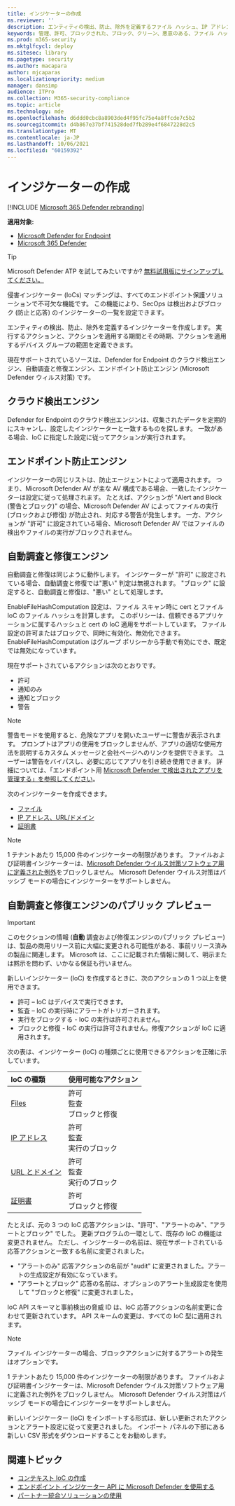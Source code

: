 ```yaml
---
title: インジケーターの作成
ms.reviewer: ''
description: エンティティの検出、防止、除外を定義するファイル ハッシュ、IP アドレス、URL、またはドメインのインジケーターを作成します。
keywords: 管理、許可、ブロックされた、ブロック、クリーン、悪意のある、ファイル ハッシュ、ip アドレス、URL、ドメイン
ms.prod: m365-security
ms.mktglfcycl: deploy
ms.sitesec: library
ms.pagetype: security
ms.author: macapara
author: mjcaparas
ms.localizationpriority: medium
manager: dansimp
audience: ITPro
ms.collection: M365-security-compliance
ms.topic: article
ms.technology: mde
ms.openlocfilehash: d6ddd0cbc8a8903ded4f95fc75e4a8ffcde7c5b2
ms.sourcegitcommit: d4b867e37bf741528ded7fb289e4f6847228d2c5
ms.translationtype: MT
ms.contentlocale: ja-JP
ms.lasthandoff: 10/06/2021
ms.locfileid: "60159392"
---
```

# <a name="create-indicators"></a>インジケーターの作成

[!INCLUDE [Microsoft 365 Defender rebranding](../../includes/microsoft-defender.md)]

**適用対象:**

- [Microsoft Defender for Endpoint](https://go.microsoft.com/fwlink/p/?linkid=2154037)
- [Microsoft 365 Defender](https://go.microsoft.com/fwlink/?linkid=2118804)

> [!TIP]
>
> Microsoft Defender ATP を試してみたいですか? [無料試用版にサインアップしてください。](https://www.microsoft.com/WindowsForBusiness/windows-atp?ocid=docs-wdatp-automationexclusionlist-abovefoldlink)

侵害インジケーター (IoCs) マッチングは、すべてのエンドポイント保護ソリューションで不可欠な機能です。 この機能により、SecOps は検出およびブロック (防止と応答) のインジケーターの一覧を設定できます。

エンティティの検出、防止、除外を定義するインジケーターを作成します。 実行するアクションと、アクションを適用する期間とその時期、アクションを適用するデバイス グループの範囲を定義できます。

現在サポートされているソースは、Defender for Endpoint のクラウド検出エンジン、自動調査と修復エンジン、エンドポイント防止エンジン (Microsoft Defender ウィルス対策) です。

## <a name="cloud-detection-engine"></a>クラウド検出エンジン

Defender for Endpoint のクラウド検出エンジンは、収集されたデータを定期的にスキャンし、設定したインジケーターと一致するものを探します。 一致がある場合、IoC に指定した設定に従ってアクションが実行されます。

## <a name="endpoint-prevention-engine"></a>エンドポイント防止エンジン

インジケーターの同じリストは、防止エージェントによって適用されます。 つまり、Microsoft Defender AV が主な AV 構成である場合、一致したインジケーターは設定に従って処理されます。 たとえば、アクションが "Alert and Block (警告とブロック)" の場合、Microsoft Defender AV によってファイルの実行 (ブロックおよび修復) が防止され、対応する警告が発生します。 一方、アクションが "許可" に設定されている場合、Microsoft Defender AV ではファイルの検出やファイルの実行がブロックされません。

## <a name="automated-investigation-and-remediation-engine"></a>自動調査と修復エンジン

自動調査と修復は同じように動作します。 インジケーターが "許可" に設定されている場合、自動調査と修復では"悪い" 判定は無視されます。 "ブロック" に設定すると、自動調査と修復は、"悪い" として処理します。

EnableFileHashComputation 設定は、ファイル スキャン時に cert とファイル IoC のファイル ハッシュを計算します。 このポリシーは、信頼できるアプリケーションに属するハッシュと cert の IoC 適用をサポートしています。 ファイル設定の許可またはブロックで、同時に有効化、無効化できます。 EnableFileHashComputation はグループ ポリシーから手動で有効にでき、既定では無効になっています。

現在サポートされているアクションは次のとおりです。

- 許可
- 通知のみ
- 通知とブロック
- 警告

>[!NOTE]
> 警告モードを使用すると、危険なアプリを開いたユーザーに警告が表示されます。 プロンプトはアプリの使用をブロックしませんが、アプリの適切な使用方法を説明するカスタム メッセージと会社ページへのリンクを提供できます。 ユーザーは警告をバイパスし、必要に応じてアプリを引き続き使用できます。 詳細については、「エンドポイント用 [Microsoft Defender で検出されたアプリを管理する」を参照してください](/cloud-app-security/mde-govern)。

次のインジケーターを作成できます。

- [ファイル](indicator-file.md)
- [IP アドレス、URL/ドメイン](indicator-ip-domain.md)
- [証明書](indicator-certificates.md)

> [!NOTE]
>
> 1 テナントあたり 15,000 件のインジケーターの制限があります。 ファイルおよび証明書インジケーターは、[Microsoft Defender ウイルス対策ソフトウェア用に定義された例外](/windows/security/threat-protection/microsoft-defender-antivirus/configure-exclusions-microsoft-defender-antivirus)をブロックしません。 Microsoft Defender ウイルス対策はパッシブ モードの場合にインジケーターをサポートしません。

## <a name="public-preview-for-automated-investigation-and-remediation-engine"></a>自動調査と修復エンジンのパブリック プレビュー

> [!IMPORTANT]
> このセクションの情報 (**自動** 調査および修復エンジンのパブリック プレビュー) は、製品の商用リリース前に大幅に変更される可能性がある、事前リリース済みの製品に関連します。 Microsoft は、ここに記載された情報に関して、明示または黙示を問わず、いかなる保証も行いません。

新しいインジケーター (IoC) を作成するときに、次のアクションの 1 つ以上を使用できます。

- 許可 – IoC はデバイスで実行できます。
- 監査 – IoC の実行時にアラートがトリガーされます。
- 実行をブロックする - IoC の実行は許可されません。
- ブロックと修復 - IoC の実行は許可されません。修復アクションが IoC に適用されます。

次の表は、インジケーター (IoC) の種類ごとに使用できるアクションを正確に示しています。

| IoC の種類 | 使用可能なアクション |
|:---|:---|
| [Files](indicator-file.md) | 許可 <br> 監査 <br> ブロックと修復 |
| [IP アドレス](indicator-ip-domain.md) | 許可 <br> 監査 <br> 実行のブロック |
| [URL とドメイン](indicator-ip-domain.md) | 許可 <br> 監査 <br> 実行のブロック |
| [証明書](indicator-certificates.md) | 許可 <br> ブロックと修復 |

たとえば、元の 3 つの IoC 応答アクションは、"許可"、"アラートのみ"、"アラートとブロック" でした。 更新プログラムの一環として、既存の IoC の機能は変更されません。 ただし、インジケーターの名前は、現在サポートされている応答アクションと一致する名前に変更されました。

- "アラートのみ" 応答アクションの名前が "audit" に変更されました。アラートの生成設定が有効になっています。
- "アラートとブロック" 応答の名前は、オプションのアラート生成設定を使用して "ブロックと修復" に変更されました。

IoC API スキーマと事前検出の脅威 ID は、IoC 応答アクションの名前変更に合わせて更新されています。 API スキームの変更は、すべての IoC 型に適用されます。

> [!Note]
> ファイル インジケーターの場合、ブロックアクションに対するアラートの発生はオプションです。
>
> 1 テナントあたり 15,000 件のインジケーターの制限があります。 ファイルおよび証明書インジケーターは、Microsoft Defender ウイルス対策ソフトウェア用に定義された例外をブロックしません。 Microsoft Defender ウイルス対策はパッシブ モードの場合にインジケーターをサポートしません。
>
> 新しいインジケーター (IoC) をインポートする形式は、新しい更新されたアクションとアラート設定に従って変更されました。 インポート パネルの下部にある新しい CSV 形式をダウンロードすることをお勧めします。

## <a name="related-topics"></a>関連トピック

- [コンテキスト IoC の作成](respond-file-alerts.md#add-indicator-to-block-or-allow-a-file)
- [エンドポイント インジケーター API に Microsoft Defender を使用する](ti-indicator.md)
- [パートナー統合ソリューションの使用](partner-applications.md)
